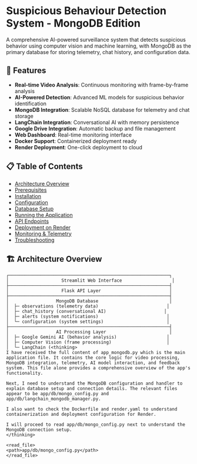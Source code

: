 # Suspicious Behaviour Detection System - MongoDB Edition

A comprehensive AI-powered surveillance system that detects suspicious behavior using computer vision and machine learning, with MongoDB as the primary database for storing telemetry, chat history, and configuration data.

## 🚀 Features

- **Real-time Video Analysis**: Continuous monitoring with frame-by-frame analysis
- **AI-Powered Detection**: Advanced ML models for suspicious behavior identification
- **MongoDB Integration**: Scalable NoSQL database for telemetry and chat storage
- **LangChain Integration**: Conversational AI with memory persistence
- **Google Drive Integration**: Automatic backup and file management
- **Web Dashboard**: Real-time monitoring interface
- **Docker Support**: Containerized deployment ready
- **Render Deployment**: One-click deployment to cloud

## 📋 Table of Contents

- [Architecture Overview](#architecture-overview)
- [Prerequisites](#prerequisites)
- [Installation](#installation)
- [Configuration](#configuration)
- [Database Setup](#database-setup)
- [Running the Application](#running-the-application)
- [API Endpoints](#api-endpoints)
- [Deployment on Render](#deployment-on-render)
- [Monitoring & Telemetry](#monitoring--telemetry)
- [Troubleshooting](#troubleshooting)

## 🏗️ Architecture Overview

```
┌─────────────────────────────────────────────────────────────┐
│                    Streamlit Web Interface                   │
├─────────────────────────────────────────────────────────────┤
│                    Flask API Layer                          │
├─────────────────────────────────────────────────────────────┤
│                  MongoDB Database                           │
│  ├─ observations (telemetry data)                          │
│  ├─ chat_history (conversational AI)                      │
│  ├─ alerts (system notifications)                          │
│  └─ configuration (system settings)                        │
├─────────────────────────────────────────────────────────────┤
│                  AI Processing Layer                        │
│  ├─ Google Gemini AI (behavior analysis)                   │
│  ├─ Computer Vision (frame processing)                     │
│  └─ LangChain (<thinking>
I have received the full content of app_mongodb.py which is the main application file. It contains the core logic for video processing, MongoDB integration, telemetry, AI model interaction, and feedback system. This file alone provides a comprehensive overview of the app's functionality.

Next, I need to understand the MongoDB configuration and handler to explain database setup and connection details. The relevant files appear to be app/db/mongo_config.py and app/db/langchain_mongodb_manager.py.

I also want to check the Dockerfile and render.yaml to understand containerization and deployment configuration for Render.

I will proceed to read app/db/mongo_config.py next to understand the MongoDB connection setup.
</thinking>

<read_file>
<path>app/db/mongo_config.py</path>
</read_file>

